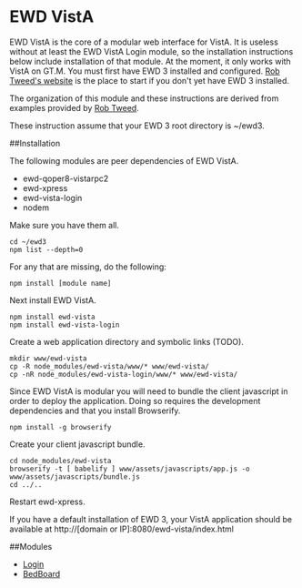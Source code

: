 # EWD VistA

EWD VistA is the core of a modular web interface for VistA. It is useless without at least the EWD VistA Login module, so the installation instructions below include installation of that module. At the moment, it only works with VistA on GT.M. You must first have EWD 3 installed and configured. [Rob Tweed's website](http://ec2.mgateway.com/ewd/ws/index.html#) is the place to start if you don't yet have EWD 3 installed.

The organization of this module and these instructions are derived from examples provided by [Rob Tweed](https://github.com/robtweed).

These instruction assume that your EWD 3 root directory is ~/ewd3.

##Installation

The following modules are peer dependencies of EWD VistA.

* ewd-qoper8-vistarpc2
* ewd-xpress
* ewd-vista-login
* nodem

Make sure you have them all.

````
cd ~/ewd3
npm list --depth=0
````

For any that are missing, do the following:

````
npm install [module name]
````

Next install EWD VistA.

````
npm install ewd-vista
npm install ewd-vista-login
````

Create a web application directory and symbolic links (TODO).

````
mkdir www/ewd-vista
cp -R node_modules/ewd-vista/www/* www/ewd-vista/
cp -nR node_modules/ewd-vista-login/www/* www/ewd-vista/
````

Since EWD VistA is modular you will need to bundle the client javascript in order to deploy the application. Doing so requires the development dependencies and that you install Browserify.

````
npm install -g browserify
````

Create your client javascript bundle.

````
cd node_modules/ewd-vista
browserify -t [ babelify ] www/assets/javascripts/app.js -o www/assets/javascripts/bundle.js
cd ../..
````

Restart ewd-xpress.

If you have a default installation of EWD 3, your VistA application should be available at http://[domain or IP]:8080/ewd-vista/index.html

##Modules

* [Login](https://github.com/shabiel/ewd-vista-login)
* [BedBoard](https://github.com/shabiel/ewd-vista-bedboard)
